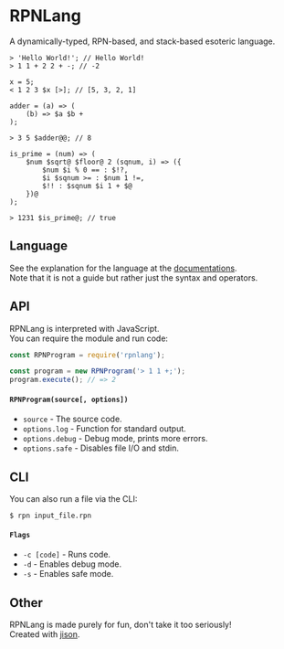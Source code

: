 # RPNLang

A dynamically-typed, RPN-based, and stack-based esoteric language.  

```
> 'Hello World!'; // Hello World!
> 1 1 + 2 2 + -; // -2

x = 5;
< 1 2 3 $x [>]; // [5, 3, 2, 1]

adder = (a) => (
    (b) => $a $b +
);

> 3 5 $adder@@; // 8

is_prime = (num) => (
    $num $sqrt@ $floor@ 2 (sqnum, i) => ({
        $num $i % 0 == : $!?,
        $i $sqnum >= : $num 1 !=,
        $!! : $sqnum $i 1 + $@
    })@
);

> 1231 $is_prime@; // true
```

## Language

See the explanation for the language at the [documentations](./docs/README.md).  
Note that it is not a guide but rather just the syntax and operators.  

## API

RPNLang is interpreted with JavaScript.  
You can require the module and run code:  

```js
const RPNProgram = require('rpnlang');

const program = new RPNProgram('> 1 1 +;');
program.execute(); // => 2
```

#### `RPNProgram(source[, options])`

- `source` - The source code.
- `options.log` - Function for standard output.
- `options.debug` - Debug mode, prints more errors.
- `options.safe` - Disables file I/O and stdin.

## CLI

You can also run a file via the CLI:  

```
$ rpn input_file.rpn
```

#### `Flags`

- `-c [code]` - Runs code.
- `-d` - Enables debug mode.
- `-s` - Enables safe mode.

## Other

RPNLang is made purely for fun, don't take it too seriously!  
Created with [jison](http://zaa.ch/jison/).  
